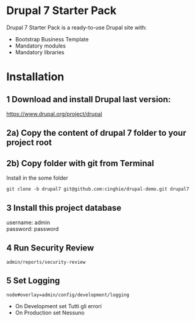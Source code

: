 # Drupal 7 Starter Pack
Drupal 7 Starter Pack is a ready-to-use Drupal site with:

- Bootstrap Business Template
- Mandatory modules
- Mandatory libraries

# Installation

## 1 Download and install Drupal last version:

https://www.drupal.org/project/drupal

## 2a) Copy the content of drupal 7 folder to your project root


## 2b) Copy folder with git from Terminal

Install in the some folder

```
git clone -b drupal7 git@github.com:cinghie/drupal-demo.git drupal7
```

## 3 Install this project database

username: admin  
password: password

## 4 Run Security Review

```
admin/reports/security-review
```

## 5 Set Logging

```
node#overlay=admin/config/development/logging
```

 - On Development set Tutti gli errori
 - On Production set Nessuno

